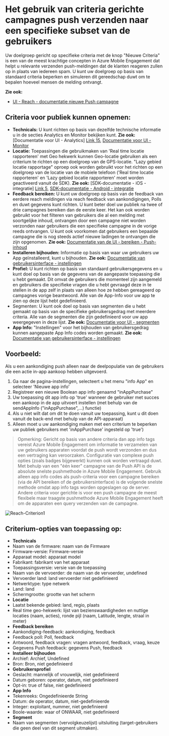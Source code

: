 <properties 
   pageTitle="Betrokkenheid bij de mobiele Azure User Interface - Reach-criterium" 
   description="Informatie over het gebruik van criteria gerichte campagnes push verzenden naar een specifieke subset van de gebruikers met behulp van Azure Mobile Engagement" 
   services="mobile-engagement" 
   documentationCenter="" 
   authors="piyushjo" 
   manager="dwrede"
   editor=""/>

<tags
   ms.service="mobile-engagement"
   ms.devlang="na"
   ms.topic="article"
   ms.tgt_pltfrm="mobile-multiple"
   ms.workload="mobile" 
   ms.date="08/19/2016"
   ms.author="piyushjo"/>


# <a name="how-to-use-targeting-criteria-to-send-push-campaigns-to-a-select-subset-of-your-users"></a>Het gebruik van criteria gerichte campagnes push verzenden naar een specifieke subset van de gebruikers

Uw doelgroep gericht op specifieke criteria met de knop "Nieuwe Criteria" is een van de meest krachtige concepten in Azure Mobile Engagement dat helpt u relevante verzenden push-meldingen dat de klanten reageren zullen op in plaats van iedereen spam. U kunt uw doelgroep op basis van standaard criteria beperken en simuleren dit gereedschap duwt om te bepalen hoeveel mensen de melding ontvangt.

**Zie ook:**

- [UI - Reach - documentatie nieuwe Push campagne][Link 27]

## <a name="audience-criteria-can-include"></a>Criteria voor publiek kunnen opnemen:
- **Technicals:** U kunt richten op basis van dezelfde technische informatie u in de secties Analytics en Monitor bekijken kunt. **Zie ook:** [Documentatie voor UI - Analytics] [ Link 15], [Documentatie voor UI - Monitor][Link 16]
- **Locatie:** Toepassingen die gebruikmaken van 'Real time locatie rapporteren' met Geo hekwerk kunnen Geo-locatie gebruiken als een criterium te richten op een doelgroep van de GPS-locatie. "Lazy gebied locatie rapportage" oproep ook worden gebruikt voor het richten op een doelgroep van de locatie van de mobiele telefoon ('Real time locatie rapporteren' en 'Lazy gebied locatie rapporteren' moet worden geactiveerd vanuit de SDK). **Zie ook:** [SDK-documentatie - iOS - integratie] [ Link 5], [SDK-documentatie - Android - integratie][Link 5]
- **Feedback bereiken:** U kunt uw doelgroep op basis van de feedback van eerdere reach meldingen via reach feedback van aankondigingen, Polls en duwt gegevens kunt richten. U kunt beter doel uw publiek na twee of drie campagnes bereiken dan de eerste keer. Het kan ook worden gebruikt voor het filteren van gebruikers die al een melding met soortgelijke inhoud, ontvangen door een campagne niet worden verzonden naar gebruikers die een specifieke campagne in de vorige reeds ontvangen. U kunt ook voorkomen dat gebruikers een bepaalde campagne die is nog steeds actief nieuwe ladingen te ontvangen die zijn opgenomen. **Zie ook:** [Documentatie van de UI - bereiken - Push-inhoud][Link 29]
- **Installeren bijhouden:** Informatie op basis van waar uw gebruikers uw App geïnstalleerd, kunt u bijhouden. **Zie ook:** [Documentatie van gebruikersinterface - instellingen][Link 20]
- **Profiel:** U kunt richten op basis van standaard gebruikersgegevens en u kunt doel op basis van de gegevens van de aangepaste toepassing die u hebt gemaakt. Dit omvat de gebruikers die momenteel zijn aangemeld en gebruikers die specifieke vragen die u hebt gevraagd deze in te stellen in de app zelf in plaats van alleen hoe ze hebben gereageerd op campagnes vorige beantwoord. Alle van de App-Info voor uw app te zien op deze lijst hebt gedefinieerd.
- Segmenten: U kunt ook doel op basis van segmenten die u hebt gemaakt op basis van de specifieke gebruikersgedrag met meerdere criteria. Alle van de segmenten die zijn gedefinieerd voor uw app weergegeven in deze lijst. **Zie ook:** [Documentatie voor UI - segmenten][Link 18]
- **App Info:** "Instellingen" voor het bijhouden van gebruikersgedrag kunnen aangepaste App Info codes worden gemaakt. **Zie ook:** [Documentatie van gebruikersinterface - instellingen][Link 20]

## <a name="example"></a>Voorbeeld: 
Als u een aankondiging push alleen naar de deelpopulatie van de gebruikers die een actie in-app aankoop hebben uitgevoerd.

1. Ga naar de pagina-instellingen, selecteert u het menu "info App" en selecteer 'Nieuwe app info'
2. Registreer een nieuwe Boolean app info genaamd "inAppPurchase"
3. Uw toepassing dit app info op 'true' wanneer de gebruiker met succes een aankoop in de app uitvoert instellen (met behulp van de sendAppInfo ("inAppPurchase",...) functie)
4. Als u niet wilt dat om dit te doen vanuit uw toepassing, kunt u dit doen vanuit de back-end met behulp van de API-apparaat)
5. Alleen moet u uw aankondiging maken met een criterium te beperken uw publiek gebruikers met 'inAppPurchase' ingesteld op 'true')
 
> Opmerking: Gericht op basis van andere criteria dan app info tags vereist Azure Mobile Engagement om informatie te verzamelen van uw gebruikers apparaten voordat de push wordt verzonden en dus een vertraging kan veroorzaken. Configuratie van complexe push opties (zoals badges bijgewerkt) kunnen ook worden vertraagd duwt. Met behulp van een "één keer" campagne van de Push API is de absolute snelste pushmethode in Azure Mobile Engagement. Gebruik alleen app info codes als push-criteria voor een campagne bereiken (via de API bereiken of de gebruikersinterface) is de volgende snelste methode omdat app info tags worden opgeslagen op de server. Andere criteria voor gerichte is voor een push campagne de meest flexibele maar traagste pushmethode Azure Mobile Engagement heeft om de apparaten een query verzenden van de campagne.
 
![Reach-Criterion1][29] 

## <a name="criterion-options-apply-to"></a>Criterium-opties van toepassing op:
- **Technicals**     
- Naam van de firmware: naam van de Firmware
- Firmware-versie: Firmware-versie
- Apparaat model: apparaat model
- Fabrikant: fabrikant van het apparaat
- Toepassingsversie: versie van de toepassing
- Naam van de vervoerder: de naam van de vervoerder, undefined
- Vervoerder land: land vervoerder niet gedefinieerd
- Netwerktype: type netwerk
- Land: land
- Schermgrootte: grootte van het scherm
- **Locatie**      
- Laatst bekende gebied: land, regio, plaats
- Real time geo-hekwerk: lijst van bezienswaardigheden en nuttige locaties (naam, acties), ronde pijl (naam, Latitude, lengte, straal in meter)
- **Feedback bereiken**     
- Aankondiging-feedback: aankondiging, feedback
- Feedback poll: Poll, feedback
- Antwoord, feedback vragen: vragen antwoord, feedback, vraag, keuze
- Gegevens Push feedback: gegevens Push, feedback
- **Installeer bijhouden**     
- Archief: Archief, Undefined
- Bron: Bron, niet gedefinieerd
- **Gebruikersprofiel**     
- Geslacht: mannelijk of vrouwelijk, niet gedefinieerd
- Datum geboren: operator, datum, niet gedefinieerd
- Opt-in: true of false, niet gedefinieerd
- **App Info**      
- Tekenreeks: Ongedefinieerde String
- Datum: de operator, datum, niet-gedefinieerde
- Integer: exploitant, nummer, niet gedefinieerd
- Boole-waarde: waar of ONWAAR, niet gedefinieerd
- **Segment**    
- Naam van segmenten (vervolgkeuzelijst) uitsluiting (target-gebruikers die geen deel van dit segment uitmaken).

<!--Image references-->
[1]: ./media/mobile-engagement-user-interface-navigation/navigation1.png
[2]: ./media/mobile-engagement-user-interface-home/home1.png
[3]: ./media/mobile-engagement-user-interface-home/home2.png
[4]: ./media/mobile-engagement-user-interface-home/home3.png
[5]: ./media/mobile-engagement-user-interface-home/home4.png
[6]: ./media/mobile-engagement-user-interface-home/home5.png
[7]: ./media/mobile-engagement-user-interface-my-account/myaccount1.png
[8]: ./media/mobile-engagement-user-interface-my-account/myaccount2.png
[9]: ./media/mobile-engagement-user-interface-my-account/myaccount3.png
[10]: ./media/mobile-engagement-user-interface-analytics/analytics1.png
[11]: ./media/mobile-engagement-user-interface-analytics/analytics2.png
[12]: ./media/mobile-engagement-user-interface-analytics/analytics3.png
[13]: ./media/mobile-engagement-user-interface-analytics/analytics4.png
[14]: ./media/mobile-engagement-user-interface-monitor/monitor1.png
[15]: ./media/mobile-engagement-user-interface-monitor/monitor2.png
[16]: ./media/mobile-engagement-user-interface-monitor/monitor3.png
[17]: ./media/mobile-engagement-user-interface-monitor/monitor4.png
[18]: ./media/mobile-engagement-user-interface-reach/reach1.png
[19]: ./media/mobile-engagement-user-interface-reach/reach2.png
[20]: ./media/mobile-engagement-user-interface-reach-campaign/Reach-Campaign1.png
[21]: ./media/mobile-engagement-user-interface-reach-campaign/Reach-Campaign2.png
[22]: ./media/mobile-engagement-user-interface-reach-campaign/Reach-Campaign3.png
[23]: ./media/mobile-engagement-user-interface-reach-campaign/Reach-Campaign4.png
[24]: ./media/mobile-engagement-user-interface-reach-campaign/Reach-Campaign5.png
[25]: ./media/mobile-engagement-user-interface-reach-campaign/Reach-Campaign6.png
[26]: ./media/mobile-engagement-user-interface-reach-campaign/Reach-Campaign7.png
[27]: ./media/mobile-engagement-user-interface-reach-campaign/Reach-Campaign8.png
[28]: ./media/mobile-engagement-user-interface-reach-campaign/Reach-Campaign9.png
[29]: ./media/mobile-engagement-user-interface-reach-criterion/Reach-Criterion1.png
[30]: ./media/mobile-engagement-user-interface-reach-content/Reach-Content1.png
[31]: ./media/mobile-engagement-user-interface-reach-content/Reach-Content2.png
[32]: ./media/mobile-engagement-user-interface-reach-content/Reach-Content3.png
[33]: ./media/mobile-engagement-user-interface-reach-content/Reach-Content4.png
[34]: ./media/mobile-engagement-user-interface-dashboard/dashboard1.png
[35]: ./media/mobile-engagement-user-interface-segments/segments1.png
[36]: ./media/mobile-engagement-user-interface-segments/segments2.png
[37]: ./media/mobile-engagement-user-interface-segments/segments3.png
[38]: ./media/mobile-engagement-user-interface-segments/segments4.png
[39]: ./media/mobile-engagement-user-interface-segments/segments5.png
[40]: ./media/mobile-engagement-user-interface-segments/segments6.png
[41]: ./media/mobile-engagement-user-interface-segments/segments7.png
[42]: ./media/mobile-engagement-user-interface-segments/segments8.png
[43]: ./media/mobile-engagement-user-interface-segments/segments9.png
[44]: ./media/mobile-engagement-user-interface-segments/segments10.png
[45]: ./media/mobile-engagement-user-interface-segments/segments11.png
[46]: ./media/mobile-engagement-user-interface-settings/settings1.png
[47]: ./media/mobile-engagement-user-interface-settings/settings2.png
[48]: ./media/mobile-engagement-user-interface-settings/settings3.png
[49]: ./media/mobile-engagement-user-interface-settings/settings4.png
[50]: ./media/mobile-engagement-user-interface-settings/settings5.png
[51]: ./media/mobile-engagement-user-interface-settings/settings6.png
[52]: ./media/mobile-engagement-user-interface-settings/settings7.png
[53]: ./media/mobile-engagement-user-interface-settings/settings8.png
[54]: ./media/mobile-engagement-user-interface-settings/settings9.png
[55]: ./media/mobile-engagement-user-interface-settings/settings10.png
[56]: ./media/mobile-engagement-user-interface-settings/settings11.png
[57]: ./media/mobile-engagement-user-interface-settings/settings12.png
[58]: ./media/mobile-engagement-user-interface-settings/settings13.png

<!--Link references-->
[Link 1]: mobile-engagement-user-interface.md
[Link 2]: mobile-engagement-troubleshooting-guide.md
[Link 3]: mobile-engagement-how-tos.md
[Link 4]: http://go.microsoft.com/fwlink/?LinkID=525553
[Link 5]: http://go.microsoft.com/fwlink/?LinkID=525554
[Link 6]: http://go.microsoft.com/fwlink/?LinkId=525555
[Link 7]: https://account.windowsazure.com/PreviewFeatures
[Link 8]: https://social.msdn.microsoft.com/Forums/azure/home?forum=azuremobileengagement
[Link 9]: http://azure.microsoft.com/services/mobile-engagement/
[Link 10]: http://azure.microsoft.com/documentation/services/mobile-engagement/
[Link 11]: http://azure.microsoft.com/pricing/details/mobile-engagement/
[Link 12]: mobile-engagement-user-interface-navigation.md
[Link 13]: mobile-engagement-user-interface-home.md
[Link 14]: mobile-engagement-user-interface-my-account.md
[Link 15]: mobile-engagement-user-interface-analytics.md
[Link 16]: mobile-engagement-user-interface-monitor.md
[Link 17]: mobile-engagement-user-interface-reach.md
[Link 18]: mobile-engagement-user-interface-segments.md
[Link 19]: mobile-engagement-user-interface-dashboard.md
[Link 20]: mobile-engagement-user-interface-settings.md
[Link 21]: mobile-engagement-troubleshooting-guide-analytics.md
[Link 22]: mobile-engagement-troubleshooting-guide-apis.md
[Link 23]: mobile-engagement-troubleshooting-guide-push-reach.md
[Link 24]: mobile-engagement-troubleshooting-guide-service.md
[Link 25]: mobile-engagement-troubleshooting-guide-sdk.md
[Link 26]: mobile-engagement-troubleshooting-guide-sr-info.md
[Link 27]: mobile-engagement-user-interface-reach-campaign.md
[Link 28]: mobile-engagement-user-interface-reach-criterion.md
[Link 29]: mobile-engagement-user-interface-reach-content.md
 
